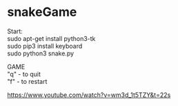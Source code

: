 # snakeGame
Start: <br>
sudo apt-get install python3-tk <br>
sudo pip3 install keyboard <br>
sudo python3 snake.py <br>

GAME <br>
"q" - to quit <br>
"f" - to restart <br>

https://www.youtube.com/watch?v=wm3d_1t5TZY&t=22s
